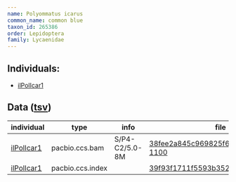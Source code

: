 ```yaml
---
name: Polyommatus icarus
common_name: common blue
taxon_id: 265386
order: Lepidoptera
family: Lycaenidae
---
```


## Individuals:

  * [ilPolIcar1](ilPolIcar1.md)

## Data ([tsv](Polyommatus_icarus_data.tsv))

| individual | type | info | file |
| ---------- | ---- | ---- | ---- |
| [ilPolIcar1](ilPolIcar1.md) | pacbio.ccs.bam | S/P4-C2/5.0-8M | [38fee2a845c969825f639885eb3c73d4-1100](https://darwin.cog.sanger.ac.uk/insects/Polyommatus_icarus/ilPolIcar1/genomic_data/pacbio/m64016_191206_183623.ccs.bam) |
| [ilPolIcar1](ilPolIcar1.md) | pacbio.ccs.index |  | [39f93f1711f5593b35286d8d21970f24](https://darwin.cog.sanger.ac.uk/insects/Polyommatus_icarus/ilPolIcar1/genomic_data/pacbio/m64016_191206_183623.ccs.bam.pbi) |
